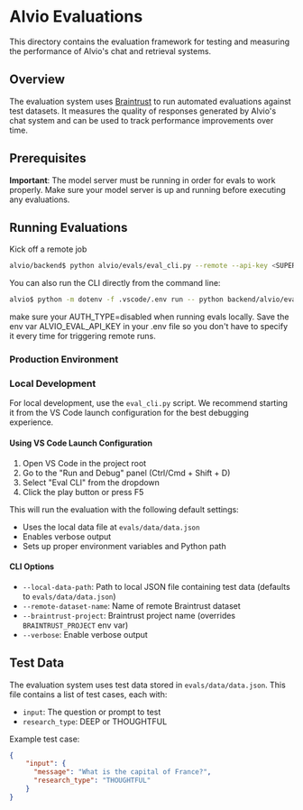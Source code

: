 # Alvio Evaluations

This directory contains the evaluation framework for testing and measuring the performance of Alvio's chat and retrieval systems.

## Overview

The evaluation system uses [Braintrust](https://www.braintrust.dev/) to run automated evaluations against test datasets. It measures the quality of responses generated by Alvio's chat system and can be used to track performance improvements over time.

## Prerequisites

**Important**: The model server must be running in order for evals to work properly. Make sure your model server is up and running before executing any evaluations.

## Running Evaluations

Kick off a remote job
```bash
alvio/backend$ python alvio/evals/eval_cli.py --remote --api-key <SUPER_CLOUD_USER_API_KEY> --search-permissions-email <email account to reference> --remote --remote-dataset-name Simple
```

You can also run the CLI directly from the command line:

```bash
alvio$ python -m dotenv -f .vscode/.env run -- python backend/alvio/evals/eval_cli.py --local-dataset-path backend/alvio/evals/data/eval.json --search-permissions-email richard@alvio.io
```
make sure your AUTH_TYPE=disabled when running evals locally. Save the env var ALVIO_EVAL_API_KEY in your .env file so you don't 
have to specify it every time for triggering remote runs. 


### Production Environment

### Local Development

For local development, use the `eval_cli.py` script. We recommend starting it from the VS Code launch configuration for the best debugging experience.

#### Using VS Code Launch Configuration

1. Open VS Code in the project root
2. Go to the "Run and Debug" panel (Ctrl/Cmd + Shift + D)
3. Select "Eval CLI" from the dropdown
4. Click the play button or press F5

This will run the evaluation with the following default settings:
- Uses the local data file at `evals/data/data.json`
- Enables verbose output
- Sets up proper environment variables and Python path

#### CLI Options

- `--local-data-path`: Path to local JSON file containing test data (defaults to `evals/data/data.json`)
- `--remote-dataset-name`: Name of remote Braintrust dataset
- `--braintrust-project`: Braintrust project name (overrides `BRAINTRUST_PROJECT` env var)
- `--verbose`: Enable verbose output

## Test Data

The evaluation system uses test data stored in `evals/data/data.json`. This file contains a list of test cases, each with:
- `input`: The question or prompt to test
- `research_type`: DEEP or THOUGHTFUL

Example test case:
```json
{
    "input": { 
      "message": "What is the capital of France?",
      "research_type": "THOUGHTFUL"
    }
}
```
